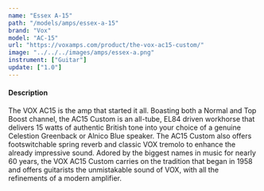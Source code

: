 ```yaml
---
name: "Essex A-15"
path: "/models/amps/essex-a-15"
brand: "Vox"
model: "AC-15"
url: "https://voxamps.com/product/the-vox-ac15-custom/"
image: "../../../images/amps/essex-a.png"
instrument: ["Guitar"]
update: ["1.0"]
---
```

#### Description
The VOX AC15 is the amp that started it all. Boasting both a Normal and Top Boost channel, the AC15 Custom is an all-tube, EL84 driven workhorse that delivers 15 watts of authentic British tone into your choice of a genuine Celestion Greenback or Alnico Blue speaker. The AC15 Custom also offers footswitchable spring reverb and classic VOX tremolo to enhance the already impressive sound. Adored by the biggest names in music for nearly 60 years, the VOX AC15 Custom carries on the tradition that began in 1958 and offers guitarists the unmistakable sound of VOX, with all the refinements of a modern amplifier.